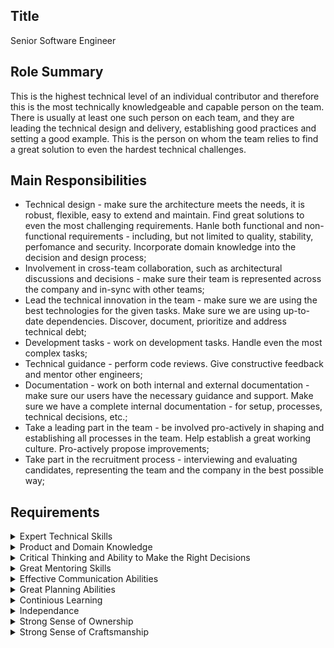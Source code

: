 ## Title
Senior Software Engineer

## Role Summary
This is the highest technical level of an individual contributor and therefore this is the most technically knowledgeable and capable person on the team. There is usually at least one such person on each team, and they are leading the technical design and delivery, establishing good practices and setting a good example. This is the person on whom the team relies to find a great solution to even the hardest technical challenges.

## Main Responsibilities
 - Technical design - make sure the architecture meets the needs, it is robust, flexible, easy to extend and maintain. Find great solutions to even the most challenging requirements. Hanle both functional and non-functional requirements - including, but not limited to quality, stability, perfomance and security. Incorporate domain knowledge into the decision and design process;  
 - Involvement in cross-team collaboration, such as architectural discussions and decisions - make sure their team is represented across the company and in-sync with other teams;  
 - Lead the technical innovation in the team - make sure we are using the best technologies for the given tasks. Make sure we are using up-to-date dependencies. Discover, document, prioritize and address technical debt;  
 - Development tasks - work on development tasks. Handle even the most complex tasks;  
 - Technical guidance - perform code reviews. Give constructive feedback and mentor other engineers;  
 - Documentation - work on both internal and external documentation - make sure our users have the necessary guidance and support. Make sure we have a complete internal documentation - for setup, processes, technical decisions, etc.;  
 - Take a leading part in the team - be involved pro-actively in shaping and establishing all processes in the team. Help establish a great working culture. Pro-actively propose improvements;  
 - Take part in the recruitment process - interviewing and evaluating candidates, representing the team and the company in the best possible way;  

## Requirements
<details>
  <summary>Expert Technical Skills</summary>

  - technical mastery - while a proficient software engineer might know how to use a tool or a framework, a master truly understands its intricacies, underlying principles, and the rationale behind its design;  
  - adaptability and versatility - a senior software engineer can quickly adapt to new technologies or methodologies. Their foundational knowledge allows them to see parallels and transfer their expertise, shortening the learning curve. They can switch between tools, languages, or paradigms without feeling tethered to any particular one, showcasing their flexibility and adaptability;  
  - innovation - while proficient software engineers might strictly follow best practices, masters know when to bend the rules. Their deep understanding enables them to innovate, pushing boundaries and crafting novel solutions. Their mastery often extends to contributions to the community, be it through open-source projects, tools, or thought leadership, furthering the domain’s knowledge;  
  - programming - a senior software engineer has an in-depth understanding of the programming language/s used. While a proficient software engineer can write code to achieve a given task, a master in a programming language posesses the knowledge when to use which construct. A senior software engineer always writes Clean code that is easy to read and maintain and leaves no traces of mess or struggle with the code;  
  - algorithms and patterns - a senior software engineer has an in-depth knowledge of algorithms and patterns and can recognize when to use the right one. They can perform a Complexity analysis during the design phase and choose the best solution;  
  - architecture and system design - a senior software engineer has an in-depth knowledge of different architecture types and concepts, they understand the trade-offs of different design choices and can produce a good design for different architecture needs. Senior software engineers can not only see the big picture, but also design it;  
  - communication architectures and protocols - a senior software engineer posseses a deep understanding how different systems talk to each other and they know which protocol or format is most appropriate for which situation - ex. REST, WebSocket, HTTP, JSON, GraphQL, RCP, SSH, Prottobuff, etc.;  
  - data storage - storing data is at the heart of most software applications and a senior software engineer must have an in-depth understanding of different data persistence options. They are able to design the most appropriate data format and storage for each situation, ensuring a reliable, safe, fast and robust work with the data;  
  - security - security is critical for all systems and an in-depth understanding in the field is crucial for senior software engineers. They must be applying Defensive programming technics, must always think about the threat landscape of their systems and services and they must always keep up-to-date with new developments in security;  
  - performance - a senior software engineer has not only an excellent ability to test and analyse performance and find bottlenecks, but is also able to optimze the system to perform at its best. A senior software engineer can recognize the performance needs at the design phase and create the appropriate architecture in advance;  
  - domain specific technical knowledge - a senior software engineer posses a vast amount of domain specific technical knowledge and can apply it in their day to day tasks - ex. working in the payments domain would require knowledge of payment protocols used by PoS devices, mTLS, Linux, cloud, and so on;  
  - expert understanding of CI/CD - a senior software engineer understands the benefits of frequent and short feedback loops. They can use their knowledge of CI/CD to implement processes that allow for frequenet, quick, consistent, safe and painless deployments;  

</details>

<details>
  <summary>Product and Domain Knowledge</summary>
  
  - understanding of customer requirements - a senior software engineer posseses a vast amount of knowledge about the domain they are working in. They are intimately familiar with the business and customer needs and are able to understand, predict and propose user requirements. Senior software engineers can discuss potention new features with Product people, propose new functionalities and even challenge decisions, all in the effort to deliver the best product for the customer;  
  - customer impact - the senior software engineer's understanding of the customer's business allows them to properly prioritize work, including responding to issues and incidents, based on customer impact. They can often predict which features are going to bring in the most value, and which defects are going to cost the most harm;  
  - domain-driven design - a senior software engineer is able to incorporate their in-depth domain knowledge into the technical and system design, therefore building applications that address the needs of the business and prevent any losses or missed opportunities;  
  - bridging technical and non-technical worlds - senior software engineers are able to understand and translate product requirements into technical ones and vice versa - they can explain in plain and clear language any technical challenges, solutions and jargon to non-technical people;  
  - gathering requirements and feedback - they are able to engage with clients, users and stakeholders, asking the right questions and understanding the needs behind the requirements. Pro-actively suggesting ideas for new developments and solutions, discussing them, taking feedback and adjusting in a timely manner;  

</details>

<details>
  <summary>Critical Thinking and Ability to Make the Right Decisions</summary>

  - making informed decisions - senior software engineers make decisions which are baked up by extensive research, data analysis and previous experience;  
  - evaluating alternatives and understand trade-offs - senior software engineers are able to understand requirements and potential roadblocks and choose the right technology for the particular situation. Rather than jumping to the first solution that comes to mind, senior software engineers evaluate multiple alternatives. They weigh the merits and demerits of each potential solution, ensuring that the chosen path is optimal and not just convenient;  
  - prioritization - they can recognize which features or tasks will bring the most value and can prioritize them. They consider different stakeholders when doing so - customers, their own team as well as other engineering teams, operation teams, etc.;  
  - long-term vision - senior software engineers make sure the solution doesn't just solve the problem at hand, but it remains viable in the long-term as well;  
  - contingency planning - even the best plans sometimes break apart, but senior software engineers have contingency plans and strategies for such scenarios and they can notice them early on and are able to remedy them successfully;  
  - ethical and responsible decision making - making sure decisions are aligned with the company's ethics and responsibility commitments and keep the renome of the company - ex. keeping data privacy, treating users with respect and equality, lowering environmental impact, etc.;  
  - analytical rigor - diving deep into problems, looking at them from different angles, breaking them into small pieces, and finding different paths to solutions;  
  - questioning assumptions - assumptions are often different from reality - senior software engineer will always make sure their assumptions are verified and acurrate in the real world;  
  - perspective shifting - senior software engineers need to be able to look both the small details and the big-picture. They need to be able to quickly shift their perspective from in-depth implementation details, to large scale architecture problems;  
  - continous reflection - senior software engineers frequently introspect their decisions, evaluate their successes and their missteps, ensuring continous learning and improvement;  
  - seeking feedback - senior software engineers actively seek feedback and take it into consideration, ensuring the success of their solutions as well as fostering a culture of collaboration and collective growth;  

</details>

<details>
  <summary>Great Mentoring Skills</summary>

  - sharing technical expertise - senior software engineers make sure their decisions are visible to the team, but also that they are well explained, so that others understand the "whys", not just the "hows";  
  - fostering problem solving skills - rather than providing direct solutions, senior software engineers often guide their mentees through the problem-solving process, encouraging them to think critically, analyze problems, and arrive at solutions independently. This approach helps mentees develop resilience and self-reliance;  
  - encouraging continous learning - senior software engineers inspire a culture of continuous learning, directing mentees to resources, courses, workshops, or conferences that can help them stay updated and expand their skill sets;  
  - providing constructive feedback - senior software engineers provide constructive critiques of code, design choices, or problem-solving approaches. This feedback, when delivered empathetically, accelerates the learning process and refines the skills of the mentee;  
  - nurturing soft skills - senior software engineers also guide mentees in honing soft skills like communication, teamwork, time management, and more. These skills are often as vital as technical knowledge in a collaborative work environment;  
  - building confidence - celebrating successes, providing reassurance during challenges, and instilling a sense of belonging, they help mentees gain self-assuredness in their abilities;  
  - creating a safe environemnt - senior software engineers foster an environment where mentees feel safe to ask questions, admit mistakes, and express their concerns without fear of harsh judgment;  
  - promoting collaboration and networking - senior software engineers introduce mentees to the broader software engineering community, helping them establish valuable connections, collaborate on projects, and understand the importance of teamwork in software development;  

</details>

<details>
  <summary>Effective Communication Abilities</summary>
 
  - facilitating collaboration - senior software engineers understand that software is build by teams and they facilitate a culture of teamwork and collaboration, preventing missteps or redundancies;  
  - presentation skills - a senior software engineer posses great presentation skills, allowing them to clearly communicate important information. They can represent their team and company in the best light possible both internally and externally. Senior software engineers know how to present the information in a consice and easy to understand way and how to structure it in a way that the essence comes through;  
  - advocacy and influence - through effective communication, advocate for best practices, tools, or methodologies, influencing decisions that align with both technical excellence and business objectives;  
  - active listening - senior software engineers are engaged in conversations, not only when presenting their own ideas, but also when listening to others. They can understand the concepts and see things from the viewpoint of the other person;  
  - emotional intelligence - senior software engineers are able to control their emotions and keep a cool head even in heated discussions. They are able to keep the proper tone in disputes and clashes of opinions. Senior software engineers know they are not always right, and are able to be persuaded to change their mind, when provided with convincing arguments. They don't allow their emotions to steer them in the wrong direction; 
  - friendliness and positive attitude - senior software engineers approach any interaction with others and any technical challenge with positive attitude, trying to find working solutions, instead of only listing problems;  

</details>

<details>
  <summary>Great Planning Abilities</summary>

  - time management - managing time isn’t just about clocking hours - it’s an intricate dance of prioritization, delegation, and efficient execution;  
  - prioritization - Senior software engineers have an innate ability to distinguish between what’s urgent and what’s important. They focus on tasks that align with project goals, ensuring that pivotal components get the attention they deserve;  
  - multitasking - senior software engineers often juggle multiple tasks. However, they do so without letting one hamper the quality of another;  
  - delegation - Recognizing that they don’t need to handle everything themselves, senior software engineers delegate tasks based on team members’ strengths and expertise. This ensures optimal results and cultivates growth within the team. Post-delegation, they maintain open communication channels, ready to assist, guide, or course-correct as needed, ensuring tasks stay on track;  
  - estimates and planning - senior software engineers can use their vast experience to accurately understand the complexity and estimate the time it will take to handle a given task. They know when and how much buffers to put to account for unforseen challenges. They have backup plans in place, ensuring there is more than one path to success.

</details>

<details>
  <summary>Continious Learning</summary>

  - innate curiosity - senior software engineers are curious by nature. They are self-driven in learning new things and exploring the unknown. They don't limit themselves to their current domain, but often venture outside of it;  
  - evolution - senior software engineers follow the technological evolution trends and stay up-to-date with the latest innovations. This ensures that they are always employing the most effective and efficient techniques;  
  - community engagement - senior software engineers broaden their knowledge by often getting involved in their community - taking part in open-source projects, attending and speaking at conferences, joining forums and user groups, discussing ideas and getting diverse perspectives. Represent the team and the company in the best light possible;  

</details>

<details>
  <summary>Independance</summary>

  Senior software engineers work autonomously, without a close supervisions. They can be trusted to produce the best possible solution to a problem. Their experience and careful consideration when designing a system, rarely results in a not suitable solution;  

</details>

<details>
  <summary>Strong Sense of Ownership</summary>

  A senior software engineer exhibits a strong sense of ownership - they consider their work to be their "baby" and are always pushing for everything to be perfect. "Not my job" is not in the dictionary of the senior software engineer;  

</details>

<details>
  <summary>Strong Sense of Craftsmanship</summary>

  Senior software engineers are holding themselves to the highest standards. They respect their craft and are constantly mastering it. Senior software engineers always push to get the best results possible. As a master, they are able to recognize and appreciate the masterful work done by others;  

</details>
